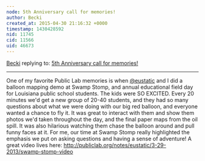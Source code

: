 ```yaml
---
node: 5th Anniversary call for memories!
author: Becki
created_at: 2015-04-30 21:16:32 +0000
timestamp: 1430428592
nid: 11745
cid: 11566
uid: 46673
---
```




[Becki](../profile/Becki) replying to: [5th Anniversary call for memories!](../notes/liz/04-06-2015/5th-anniversary-call-for-memories)

----
One of my favorite Public Lab memories is when [@eustatic](/profile/eustatic) and I did a balloon mapping demo at Swamp Stomp, and annual educational field day for Louisiana public school students. The kids were SO EXCITED. Every 20 minutes we'd get a new group of 20-40 students, and they had so many questions about what we were doing with our big red balloon, and everyone wanted a chance to fly it. It was great to interact with them and show them photos we'd taken throughout the day, and the final paper maps from the oil spill. It was also hilarious watching them chase the balloon around and pull funny faces at it. For me, our time at Swamp Stomp really highlighted the emphasis we put on asking questions and having a sense of adventure! A great video lives here: http://publiclab.org/notes/eustatic/3-29-2013/swamp-stomp-video 